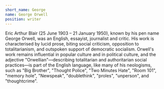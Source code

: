 ```yaml
---
short_name: George
name: George Orwell
position: writer
---
```

Eric Arthur Blair (25 June 1903 – 21 January 1950), known by his pen name George Orwell, was an English, essayist, journalist and critic. His work is characterised by lucid prose, biting social criticism, opposition to totalitarianism, and outspoken support of democratic socialism.
Orwell's work remains influential in popular culture and in political culture, and the adjective "Orwellian"—describing totalitarian and authoritarian social practices—is part of the English language, like many of his neologisms, such as "Big Brother", "Thought Police", "Two Minutes Hate", "Room 101", "memory hole", "Newspeak", "doublethink", "proles", "unperson", and "thoughtcrime".